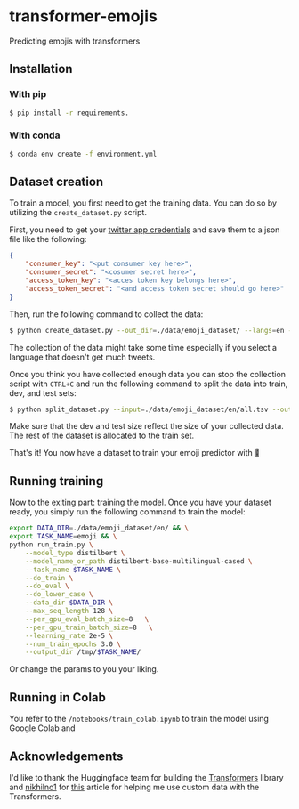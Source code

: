 # transformer-emojis
Predicting emojis with transformers

## Installation
### With pip
```bash
$ pip install -r requirements.
```
### With conda
```bash
$ conda env create -f environment.yml
```

## Dataset creation
To train a model, you first need to get the training data. You can do so by utilizing the `create_dataset.py` script.

First, you need to get your [twitter app credentials](https://developer.twitter.com/en/apps) and save them to a json file like the following:
```json
{
    "consumer_key": "<put consumer key here>",
    "consumer_secret": "<cosumer secret here>",
    "access_token_key": "<acces token key belongs here>",
    "access_token_secret": "<and access token secret should go here>"
}
```

Then, run the following command to collect the data:
```bash
$ python create_dataset.py --out_dir=./data/emoji_dataset/ --langs=en --secrets=./path/to/the/secrets.json
```
The collection of the data might take some time especially if you select a language that doesn't get much tweets.

Once you think you have collected enough data you can stop the collection script with `CTRL+C` and run the following command to split the data into train, dev, and test sets:
```bash
$ python split_dataset.py --input=./data/emoji_dataset/en/all.tsv --output=./data/emoji_dataset/en --dev_size=1000 --test_size=1000 --random_seed=42
```

Make sure that the dev and test size reflect the size of your collected data. The rest of the dataset is allocated to the train set.

That's it! You now have a dataset to train your emoji predictor with 🥳

## Running training
Now to the exiting part: training the model. Once you have your dataset ready, you simply run the following command to train the model:
```bash
export DATA_DIR=./data/emoji_dataset/en/ && \
export TASK_NAME=emoji && \
python run_train.py \
    --model_type distilbert \
    --model_name_or_path distilbert-base-multilingual-cased \
    --task_name $TASK_NAME \
    --do_train \
    --do_eval \
    --do_lower_case \
    --data_dir $DATA_DIR \
    --max_seq_length 128 \
    --per_gpu_eval_batch_size=8   \
    --per_gpu_train_batch_size=8   \
    --learning_rate 2e-5 \
    --num_train_epochs 3.0 \
    --output_dir /tmp/$TASK_NAME/
```

Or change the params to you your liking.

## Running in Colab
You refer to the `/notebooks/train_colab.ipynb` to train the model using Google Colab and

## Acknowledgements
I'd like to thank the Huggingface team for building the [Transformers](https://github.com/huggingface/transformers) library and [nikhilno1](https://github.com/nikhilno1) for [this](https://medium.com/@nikhil.utane/running-pytorch-transformers-on-custom-datasets-717fd9e10fe2) article for helping me use custom data with the Transformers.